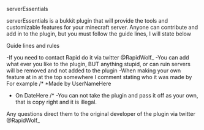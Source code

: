 serverEssentials

serverEssentials is a bukkit plugin that will provide the tools and customizable features for your minecraft server.
Anyone can contribute and add in to the plugin, but you must follow the guide lines, I will state below

Guide lines and rules

-If you need to contact Rapid do it via twitter @RapidWolf_
-You can add what ever you like to the plugin, BUT anything stupid, or can ruin servers will be removed and not added to the plugin
-When making your own feature at in at the top somewhere I comment stating who it was made by
For example
/*
*Made by UserNameHere
* On DateHere
/*
-You can not take the plugin and pass it off as your own, that is copy right and it is illegal.

Any questions direct them to the original developer of the plugin via twitter @RapidWolf_ 
